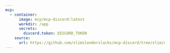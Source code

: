 ```yaml
---
mcp:
  - container:
      image: mcp/mcp-discord:latest
      workdir: /app
      secrets:
        discord.token: DISCORD_TOKEN
    source:
      url: https://github.com/slimslenderslacks/mcp-discord/tree/slim/docker
---
```


